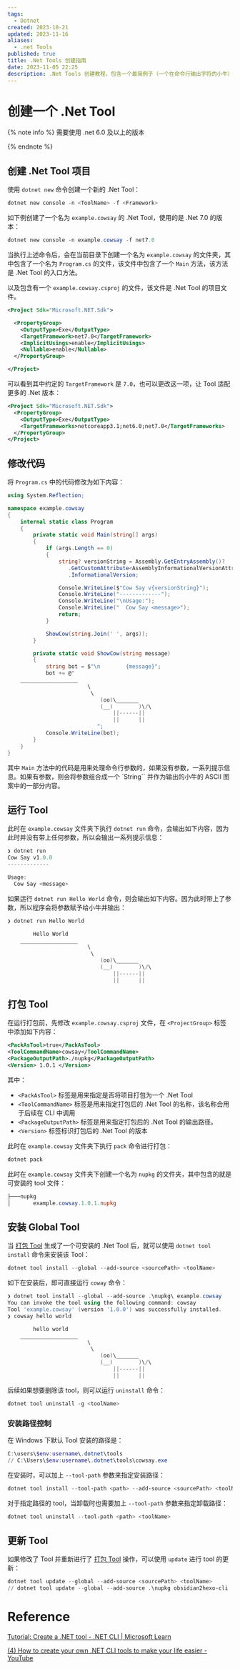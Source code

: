 ```yaml
---
tags:
  - Dotnet
created: 2023-10-21
updated: 2023-11-16
aliases:
  - .net Tools
published: true
title: .Net Tools 创建指南
date: 2023-11-05 22:25
description: .Net Tools 创建教程，包含一个最简例子（一个在命令行输出字符的小牛）演示如何将编写的命令行程序生成为可全局运行的工具
---
```


# 创建一个 .Net Tool

{% note info %}
需要使用 .net 6.0 及以上的版本

{% endnote %}

## 创建 .Net Tool 项目

使用 `dotnet new` 命令创建一个新的 .Net Tool：

```powershell
dotnet new console -n <ToolName> -f <Framework>
```

如下例创建了一个名为 `example.cowsay` 的 .Net Tool，使用的是 .Net 7.0 的版本：

```powershell
dotnet new console -n example.cowsay -f net7.0
```

当执行上述命令后，会在当前目录下创建一个名为 `example.cowsay` 的文件夹，其中包含了一个名为 `Program.cs` 的文件，该文件中包含了一个 `Main` 方法，该方法是 .Net Tool 的入口方法。

以及包含有一个 `example.cowsay.csproj` 的文件，该文件是 .Net Tool 的项目文件。

```xml
<Project Sdk="Microsoft.NET.Sdk">

  <PropertyGroup>
    <OutputType>Exe</OutputType>
    <TargetFramework>net7.0</TargetFramework>
    <ImplicitUsings>enable</ImplicitUsings>
    <Nullable>enable</Nullable>
  </PropertyGroup>

</Project>
```

可以看到其中约定的 `TargetFramework` 是 `7.0`，也可以更改这一项，让 Tool 适配更多的 .Net 版本：

```xml
<Project Sdk="Microsoft.NET.Sdk">
  <PropertyGroup>
    <OutputType>Exe</OutputType>
    <TargetFrameworks>netcoreapp3.1;net6.0;net7.0</TargetFrameworks>
  </PropertyGroup>
</Project>
```

## 修改代码

将 `Program.cs` 中的代码修改为如下内容：

```csharp
using System.Reflection;

namespace example.cowsay
{
    internal static class Program
    {
        private static void Main(string[] args)
        {
            if (args.Length == 0)
            {
                string? versionString = Assembly.GetEntryAssembly()?
                   .GetCustomAttribute<AssemblyInformationalVersionAttribute>()?
                   .InformationalVersion;

                Console.WriteLine($"Cow Say v{versionString}");
                Console.WriteLine("-------------");
                Console.WriteLine("\nUsage:");
                Console.WriteLine("  Cow Say <message>");
                return;
            }

            ShowCow(string.Join(' ', args));
        }

        private static void ShowCow(string message)
        {
            string bot = $"\n        {message}";
            bot += @"
    __________________
                         \
                          \
                             (oo)\_______
                             (__)        )\/\
                                 ||------||
                                 ||      ||
                            ";
            Console.WriteLine(bot);
        }
    }
}
```

其中 `Main` 方法中的代码是用来处理命令行参数的，如果没有参数，一系列提示信息。如果有参数，则会将参数组合成一个 `String`` 并作为输出的小牛的 ASCII 图案中的一部分内容。

## 运行 Tool

此时在 `example.cowsay` 文件夹下执行 `dotnet run` 命令，会输出如下内容，因为此时并没有带上任何参数，所以会输出一系列提示信息：

```powershell
❯ dotnet run
Cow Say v1.0.0
-------------

Usage:
  Cow Say <message>
```

如果运行 `dotnet run Hello World` 命令，则会输出如下内容。因为此时带上了参数，所以程序会将参数赋予给小牛并输出：

```powershell
❯ dotnet run Hello World

        Hello World
    __________________
                         \
                          \
                             (oo)\_______
                             (__)        )\/\
                                 ||------||
                                 ||      ||
```

## 打包 Tool

在运行打包前，先修改 `example.cowsay.csproj` 文件，在 `<ProjectGroup>` 标签中添加如下内容：

```xml
<PackAsTool>true</PackAsTool>
<ToolCommandName>cowsay</ToolCommandName>
<PackageOutputPath>./nupkg</PackageOutputPath>
<Version> 1.0.1 </Version>
```

其中：

- `<PackAsTool>` 标签是用来指定是否将项目打包为一个 .Net Tool
- `<ToolCommandName>` 标签是用来指定打包后的 .Net Tool 的名称，该名称会用于后续在 CLI 中调用
- `<PackageOutputPath>` 标签是用来指定打包后的 .Net Tool 的输出路径。
- `<Version>` 标签标识打包后的 .Net Tool 的版本

此时在 `example.cowsay` 文件夹下执行 `pack` 命令进行打包：

```powershell
dotnet pack
```

此时在 `example.cowsay` 文件夹下创建一个名为 `nupkg` 的文件夹，其中包含的就是可安装的 tool 文件：

```powershell
├───nupkg
│       example.cowsay.1.0.1.nupkg
```

## 安装 Global Tool

当 [打包 Tool](/create_.net_tools/#打包-tool) 生成了一个可安装的 .Net Tool 后，就可以使用 `dotnet tool install` 命令来安装该 Tool：

```powershell
dotnet tool install --global --add-source <sourcePath> <toolName>
```

如下在安装后，即可直接运行 `coway` 命令：

```powershell
❯ dotnet tool install --global --add-source .\nupkg\ example.cowsay
You can invoke the tool using the following command: cowsay
Tool 'example.cowsay' (version '1.0.0') was successfully installed.
❯ cowsay hello world

        hello world
    __________________
                         \
                          \
                             (oo)\_______
                             (__)        )\/\
                                 ||------||
                                 ||      ||
```

后续如果想要删除该 tool，则可以运行 `uninstall` 命令：

```powershell
dotnet tool uninstall -g <toolName>
```

### 安装路径控制

在 Windows 下默认 Tool 安装的路径是：

```powershell
C:\users\$env:username\.dotnet\tools
// C:\Users\$env:username\.dotnet\tools\cowsay.exe
```

在安装时，可以加上 `--tool-path` 参数来指定安装路径：

```powershell
dotnet tool install --tool-path <path> --add-source <sourcePath> <toolName>
```

对于指定路径的 tool，当卸载时也需要加上 `--tool-path` 参数来指定卸载路径：

```powershell
dotnet tool uninstall --tool-path <path> <toolName>
```

## 更新 Tool

如果修改了 Tool 并重新进行了 [打包 Tool](/create_.net_tools/#打包_Tool) 操作，可以使用 `update` 进行 tool 的更新：
```powershell
dotnet tool update --global --add-source <sourcePath> <toolName>
// dotnet tool update --global --add-source .\nupkg obsidian2hexo-cli
```

# Reference

[Tutorial: Create a .NET tool - .NET CLI | Microsoft Learn](https://learn.microsoft.com/en-us/dotnet/core/tools/global-tools-how-to-create)

[(4) How to create your own .NET CLI tools to make your life easier - YouTube](https://www.youtube.com/watch?v=jndgcbdzpku&ab_channel=nickchapsas)
